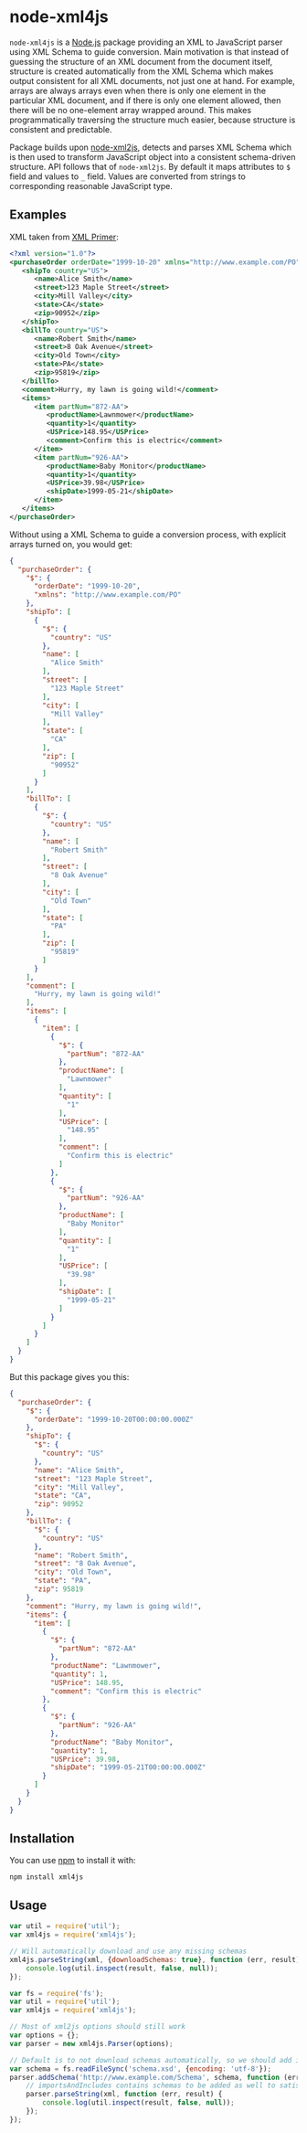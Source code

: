 node-xml4js
===========

`node-xml4js` is a [Node.js](nodejs.org) package providing an XML to JavaScript parser using XML Schema to guide
conversion. Main motivation is that instead of guessing the structure of an XML document from the document itself,
structure is created automatically from the XML Schema which makes output consistent for all XML documents, not just
one at hand. For example, arrays are always arrays even when there is only one element in the particular XML document,
and if there is only one element allowed, then there will be no one-element array wrapped around. This makes
programmatically traversing the structure much easier, because structure is consistent and predictable.

Package builds upon [node-xml2js](https://github.com/Leonidas-from-XIV/node-xml2js), detects and parses XML Schema
which is then used to transform JavaScript object into a consistent schema-driven structure. API follows that of
`node-xml2js`. By default it maps attributes to `$` field and values to `_` field. Values are converted from strings
to corresponding reasonable JavaScript type.

Examples
--------

XML taken from [XML Primer](http://www.w3.org/TR/xmlschema-0/#po.xml):

```xml
<?xml version="1.0"?>
<purchaseOrder orderDate="1999-10-20" xmlns="http://www.example.com/PO">
   <shipTo country="US">
      <name>Alice Smith</name>
      <street>123 Maple Street</street>
      <city>Mill Valley</city>
      <state>CA</state>
      <zip>90952</zip>
   </shipTo>
   <billTo country="US">
      <name>Robert Smith</name>
      <street>8 Oak Avenue</street>
      <city>Old Town</city>
      <state>PA</state>
      <zip>95819</zip>
   </billTo>
   <comment>Hurry, my lawn is going wild!</comment>
   <items>
      <item partNum="872-AA">
         <productName>Lawnmower</productName>
         <quantity>1</quantity>
         <USPrice>148.95</USPrice>
         <comment>Confirm this is electric</comment>
      </item>
      <item partNum="926-AA">
         <productName>Baby Monitor</productName>
         <quantity>1</quantity>
         <USPrice>39.98</USPrice>
         <shipDate>1999-05-21</shipDate>
      </item>
   </items>
</purchaseOrder>
```

Without using a XML Schema to guide a conversion process, with explicit arrays turned on, you would get:

```json
{
  "purchaseOrder": {
    "$": {
      "orderDate": "1999-10-20",
      "xmlns": "http://www.example.com/PO"
    },
    "shipTo": [
      {
        "$": {
          "country": "US"
        },
        "name": [
          "Alice Smith"
        ],
        "street": [
          "123 Maple Street"
        ],
        "city": [
          "Mill Valley"
        ],
        "state": [
          "CA"
        ],
        "zip": [
          "90952"
        ]
      }
    ],
    "billTo": [
      {
        "$": {
          "country": "US"
        },
        "name": [
          "Robert Smith"
        ],
        "street": [
          "8 Oak Avenue"
        ],
        "city": [
          "Old Town"
        ],
        "state": [
          "PA"
        ],
        "zip": [
          "95819"
        ]
      }
    ],
    "comment": [
      "Hurry, my lawn is going wild!"
    ],
    "items": [
      {
        "item": [
          {
            "$": {
              "partNum": "872-AA"
            },
            "productName": [
              "Lawnmower"
            ],
            "quantity": [
              "1"
            ],
            "USPrice": [
              "148.95"
            ],
            "comment": [
              "Confirm this is electric"
            ]
          },
          {
            "$": {
              "partNum": "926-AA"
            },
            "productName": [
              "Baby Monitor"
            ],
            "quantity": [
              "1"
            ],
            "USPrice": [
              "39.98"
            ],
            "shipDate": [
              "1999-05-21"
            ]
          }
        ]
      }
    ]
  }
}
```

But this package gives you this:

```json
{
  "purchaseOrder": {
    "$": {
      "orderDate": "1999-10-20T00:00:00.000Z"
    },
    "shipTo": {
      "$": {
        "country": "US"
      },
      "name": "Alice Smith",
      "street": "123 Maple Street",
      "city": "Mill Valley",
      "state": "CA",
      "zip": 90952
    },
    "billTo": {
      "$": {
        "country": "US"
      },
      "name": "Robert Smith",
      "street": "8 Oak Avenue",
      "city": "Old Town",
      "state": "PA",
      "zip": 95819
    },
    "comment": "Hurry, my lawn is going wild!",
    "items": {
      "item": [
        {
          "$": {
            "partNum": "872-AA"
          },
          "productName": "Lawnmower",
          "quantity": 1,
          "USPrice": 148.95,
          "comment": "Confirm this is electric"
        },
        {
          "$": {
            "partNum": "926-AA"
          },
          "productName": "Baby Monitor",
          "quantity": 1,
          "USPrice": 39.98,
          "shipDate": "1999-05-21T00:00:00.000Z"
        }
      ]
    }
  }
}
```

Installation
------------

You can use [npm](https://npmjs.org/) to install it with:

```
npm install xml4js
```

Usage
-----

```javascript
var util = require('util');
var xml4js = require('xml4js');

// Will automatically download and use any missing schemas
xml4js.parseString(xml, {downloadSchemas: true}, function (err, result) {
    console.log(util.inspect(result, false, null));
});
```

```javascript
var fs = require('fs');
var util = require('util');
var xml4js = require('xml4js');

// Most of xml2js options should still work
var options = {};
var parser = new xml4js.Parser(options);

// Default is to not download schemas automatically, so we should add it manually
var schema = fs.readFileSync('schema.xsd', {encoding: 'utf-8'});
parser.addSchema('http://www.example.com/Schema', schema, function (err, importsAndIncludes) {
    // importsAndIncludes contains schemas to be added as well to satisfy all imports and includes found in schema.xsd
    parser.parseString(xml, function (err, result) {
        console.log(util.inspect(result, false, null));
    });
});
```
